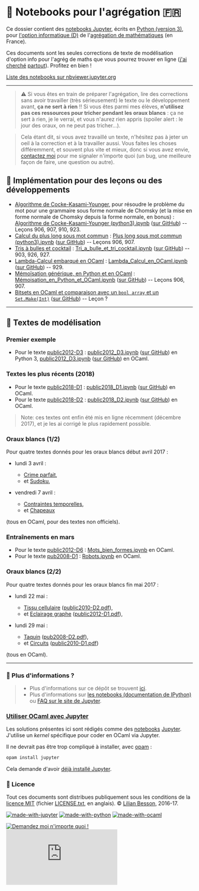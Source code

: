 # :notebook: Notebooks pour l'agrégation :fr:

Ce dossier contient des [notebooks Jupyter](http://jupyter.org/), écrits en [Python (version 3)](https://docs.python.org/3/), pour [l'option informatique (D)](http://www.dit.ens-rennes.fr/agregation-option-d/programme-de-l-option-informatique-de-l-agregation-de-mathematiques-48358.kjsp) de l'[agrégation de mathématiques](http://agreg.org/) (en France).

Ces documents sont les seules corrections de texte de modélisation d'option info pour l'agrég de maths que vous pourrez trouver en ligne ([j'ai cherché](https://www.google.fr/search?q=correction+texte+modélisation+agrégation+informatique+ocaml) [partout](https://duckduckgo.com/?q=correction+texte+mod%C3%A9lisation+agr%C3%A9gation+informatique+ocaml&t=canonical&ia=web)).
Profitez en bien !

[Liste des notebooks sur nbviewer.jupyter.org](https://nbviewer.jupyter.org/github/Naereen/notebooks/tree/master/agreg/)

----

> :warning: Si vous êtes en train de préparer l'agrégation, lire des corrections sans avoir travailler (très sérieusement) le texte ou le développement avant, **ça ne sert à rien** !!
> Si vous êtes parmi mes élèves, **n'utilisez pas ces ressources pour tricher pendant les oraux blancs** : ça ne sert à rien, je le verrai, et vous n'aurez rien appris (spoiler alert : le jour des oraux, on ne peut pas tricher...).


> Cela étant dit, si vous avez travaillé un texte, n'hésitez pas à jeter un oeil à la correction et à la travailler aussi.
> Vous faites les choses différemment, et souvent plus vite et mieux, donc si vous avez envie, [contactez moi](http://perso.crans.org/besson/contact/) pour me signaler n'importe quoi (un bug, une meilleure façon de faire, une question ou autre).

## :pencil: Implémentation pour des leçons ou des développements
- [Algorithme de Cocke-Kasami-Younger](https://fr.wikipedia.org/wiki/Algorithme_de_Cocke-Younger-Kasami), pour résoudre le problème du mot pour une grammaire sous forme normale de Chomsky (et la mise en forme normale de Chomsky depuis la forme normale, en bonus) : [Algorithme de Cocke-Kasami-Younger (python3).ipynb](https://nbviewer.jupyter.org/github/Naereen/notebooks/blob/master/agreg/Algorithme%20de%20Cocke-Kasami-Younger%20%28python3%29.ipynb) ([sur GitHub](Algorithme%20de%20Cocke-Kasami-Younger%20%28python3%29.ipynb)) -- Leçons 906, 907, 910, 923.
- [Calcul du plus long sous mot commun](https://fr.wikipedia.org/wiki/Plus_longue_sous-séquence_commune) : [Plus long sous mot commun (python3).ipynb](https://nbviewer.jupyter.org/github/Naereen/notebooks/blob/master/agreg/Plus%20long%20sous%20mot%20commun%20%28python3%29.ipynb) ([sur GitHub](Plus%20long%20sous%20mot%20commun%20%28python3%29.ipynb)) -- Leçons 906, 907.
- [Tris à bulles et cocktail](https://fr.wikipedia.org/wiki/Tri_cocktail) : [Tri_a_bulle_et_tri_cocktail.ipynb](https://nbviewer.jupyter.org/github/Naereen/notebooks/blob/master/agreg/Tri_a_bulle_et_tri_cocktail.ipynb) ([sur GitHub](Tri_a_bulle_et_tri_cocktail.ipynb)) -- 903, 926, 927.
- [Lambda-Calcul embarqué en OCaml](https://fr.wikipedia.org/wiki/Lambda-calcul) : [Lambda_Calcul_en_OCaml.ipynb](https://nbviewer.jupyter.org/github/Naereen/notebooks/blob/master/agreg/Lambda_Calcul_en_OCaml.ipynb) ([sur GitHub](Lambda_Calcul_en_OCaml.ipynb)) -- 929.
- [Mémoïsation générique, en Python et en OCaml](https://fr.wikipedia.org/wiki/M%C3%A9mo%C3%AFsation) : [Mémoisation_en_Python_et_OCaml.ipynb](https://nbviewer.jupyter.org/github/Naereen/notebooks/blob/master/agreg/Mémoisation_en_Python_et_OCaml.ipynb) ([sur GitHub](Mémoisation_en_Python_et_OCaml.ipynb)) -- Leçons 906, 907.
- [Bitsets en OCaml et comparaison avec un `bool array` et un `Set.Make(Int)`](https://nbviewer.jupyter.org/github/Naereen/notebooks/blob/master/agreg/Bitsets_en_OCaml.ipynb) ([sur GitHub](Bitsets_en_OCaml.ipynb)) -- Leçon ?

----

## :pencil: Textes de modélisation
### Premier exemple
- Pour le texte [public2012-D3](http://agreg.org/Textes/public2012-D3.pdf) : [public2012_D3.ipynb](https://nbviewer.jupyter.org/github/Naereen/notebooks/blob/master/agreg/public2012_D3.ipynb) ([sur GitHub](public2012_D3.ipynb)) en Python 3, [public2012_D3.ipynb](https://nbviewer.jupyter.org/github/Naereen/notebooks/blob/master/agreg/public2012_D3%20%28OCaml%29.ipynb) ([sur GitHub](public2012_D3%20%28OCaml%29.ipynb)) en OCaml.

### Textes les plus récents (2018)
- Pour le texte [public2018-D1](http://agreg.org/Textes/public2018-D1.pdf) : [public2018_D1.ipynb](https://nbviewer.jupyter.org/github/Naereen/notebooks/blob/master/agreg/public2018_D1.ipynb) ([sur GitHub](public2018_D1.ipynb)) en OCaml.
- Pour le texte [public2018-D2](http://agreg.org/Textes/public2018-D2.pdf) : [public2018_D2.ipynb](https://nbviewer.jupyter.org/github/Naereen/notebooks/blob/master/agreg/public2018_D2.ipynb) ([sur GitHub](public2018_D2.ipynb)) en OCaml.

> Note: ces textes ont enfin été mis en ligne récemment (décembre 2017), et je les ai corrigé le plus rapidement possible.

### Oraux blancs (1/2)
Pour quatre textes donnés pour les oraux blancs début avril 2017 :

- lundi 3 avril :
    + [Crime parfait](https://nbviewer.jupyter.org/github/Naereen/notebooks/blob/master/agreg/Crime_parfait.ipynb),
    + et [Sudoku](https://nbviewer.jupyter.org/github/Naereen/notebooks/blob/master/agreg/Sudoku.ipynb),

- vendredi 7 avril :
    + [Contraintes temporelles](https://nbviewer.jupyter.org/github/Naereen/notebooks/blob/master/agreg/Contraintes_temporelles.ipynb),
    + et [Chapeaux](https://nbviewer.jupyter.org/github/Naereen/notebooks/blob/master/agreg/Chapeaux.ipynb)

(tous en OCaml, pour des textes non officiels).

### Entraînements en mars
- Pour le texte [public2012-D6](http://agreg.org/Textes/public2012-D6.pdf) : [Mots_bien_formes.ipynb](https://nbviewer.jupyter.org/github/Naereen/notebooks/blob/master/agreg/Mots_bien_formes.ipynb) en OCaml.
- Pour le texte [pub2008-D1](http://agreg.org/Textes/pub2008-D1.pdf) : [Robots.ipynb](https://nbviewer.jupyter.org/github/Naereen/notebooks/blob/master/agreg/Robots.ipynb) en OCaml.

### Oraux blancs (2/2)
Pour quatre textes donnés pour les oraux blancs fin mai 2017 :

- lundi 22 mai :
    + [Tissu cellulaire](https://nbviewer.jupyter.org/github/Naereen/notebooks/blob/master/agreg/Tissu_cellulaire.ipynb) ([public2010-D2.pdf](http://agreg.org/Textes/public2010-D2.pdf)),
    + et [Eclairage graphe](https://nbviewer.jupyter.org/github/Naereen/notebooks/blob/master/agreg/Eclairage_graphe.ipynb) ([public2012-D1.pdf](http://agreg.org/Textes/public2012-D1.pdf)),

- lundi 29 mai :
    + [Taquin](https://nbviewer.jupyter.org/github/Naereen/notebooks/blob/master/agreg/Taquin.ipynb) ([pub2008-D2.pdf](http://agreg.org/Textes/pub2008-D2.pdf)),
    + et [Circuits](https://nbviewer.jupyter.org/github/Naereen/notebooks/blob/master/agreg/Circuits.ipynb) ([public2010-D1.pdf](http://agreg.org/Textes/public2010-D1.pdf))

(tous en OCaml).

----

### :information_desk_person: Plus d'informations ?
> - Plus d'informations sur ce dépôt se trouvent [ici](..).
> - Plus d'informations sur [les notebooks (documentation de IPython)](https://nbviewer.jupyter.org/github/ipython/ipython/blob/3.x/examples/Notebook/Index.ipynb) ou [FAQ sur le site de Jupyter](https://nbviewer.jupyter.org/faq).

### [Utiliser OCaml avec Jupyter](https://github.com/akabe/ocaml-jupyter)
Les solutions présentes ici sont rédigés comme des [notebooks](https://jupyter.org/documentation.html) [Jupyter](https://jupyter.org/).
J'utilise un *kernel* spécifique pour coder en OCaml via Jupyter.

Il ne devrait pas être trop compliqué à installer, avec [opam](https://opam.ocaml.org/) :
```bash
opam install jupyter
```

Cela demande d'avoir [déjà installé Jupyter](https://jupyter.org/install.html).

### :scroll: Licence
Tout ces documents sont distribues publiquement sous les conditions de la [licence MIT](http://lbesson.mit-license.org/) (fichier [LICENSE.txt](LICENSE.txt), en anglais).
© [Lilian Besson](https://github.com/Naereen), 2016-17.

[![made-with-jupyter](https://img.shields.io/badge/Made%20with-Jupyter-1f425f.svg)](http://jupyter.org/)
[![made-with-python](https://img.shields.io/badge/Made%20with-Python-1f425f.svg)](https://www.python.org/)
[![made-with-ocaml](https://img.shields.io/badge/Made%20with-OCaml-1f425f.svg)](https://ocaml.org/)

[![Demandez moi n'importe quoi !](https://img.shields.io/badge/Demandez%20moi-n'%20importe%20quoi-1abc9c.svg)](https://GitHub.com/Naereen/ama.fr)
[![Analytics](https://ga-beacon.appspot.com/UA-38514290-17/github.com/Naereen/notebooks/agreg/README.md?pixel)](https://github.com/Naereen/notebooks/)
